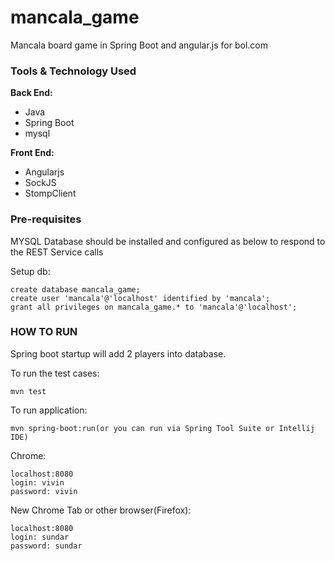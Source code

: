 # mancala_game

Mancala board game in Spring Boot and angular.js for bol.com

### Tools & Technology Used
**Back End:**
- Java
- Spring Boot
- mysql

**Front End:**
- Angularjs
- SockJS
- StompClient

### Pre-requisites
MYSQL Database should be installed and configured as below to respond to the REST Service calls

Setup db:

	create database mancala_game;
	create user 'mancala'@'localhost' identified by 'mancala';
	grant all privileges on mancala_game.* to 'mancala'@'localhost';

### HOW TO RUN
Spring boot startup will add 2 players into database.

To run the test cases:

	mvn test
To run application:
	
	mvn spring-boot:run(or you can run via Spring Tool Suite or Intellij IDE)
Chrome:
	
	localhost:8080
	login: vivin
	password: vivin
New Chrome Tab or other browser(Firefox):

	localhost:8080
	login: sundar
	password: sundar